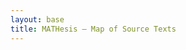 ```yaml
---
layout: base
title: MATHesis – Map of Source Texts
---
```


<style>
  #map {
    height: 80vh;
    width: 100%;
    margin-top: 2rem;
    border-radius: 12px;
  }
</style>

<div id="map"></div>

<!-- Leaflet 脚本和样式 -->
<link rel="stylesheet" href="https://unpkg.com/leaflet@1.9.4/dist/leaflet.css" />
<script src="https://unpkg.com/leaflet@1.9.4/dist/leaflet.js"></script>

<script>
  document.addEventListener("DOMContentLoaded", () => {
    const map = L.map('map').setView([25, 85], 4);

    L.tileLayer('https://{s}.tile.openstreetmap.org/{z}/{x}/{y}.png', {
      attribution: '© OpenStreetMap contributors'
    }).addTo(map);

    // 汉书：西安（长安）
    L.marker([34.3416, 108.9398])
      .addTo(map)
      .bindPopup("<b><em>Han shu</em></b><br>1st Century · Western Han Dynasty · Chang'an (modern Xi'an)");

    // GSS：Mysore
    L.marker([12.2958, 76.6394])
      .addTo(map)
      .bindPopup("<b><em>Gaṇita Sāra Saṃgraha</em></b><br>c. 850 CE · India · Mysore");
  });
</script>
